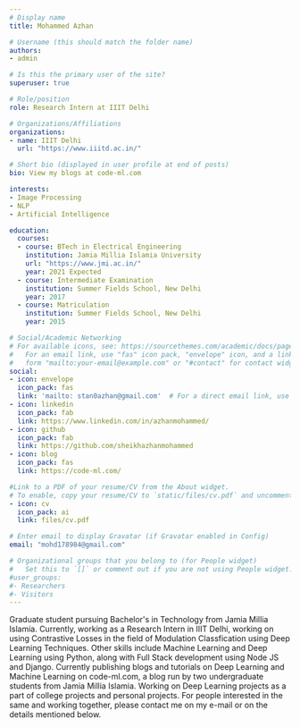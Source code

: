 ```yaml
---
# Display name
title: Mohammed Azhan

# Username (this should match the folder name)
authors:
- admin

# Is this the primary user of the site?
superuser: true

# Role/position
role: Research Intern at IIIT Delhi

# Organizations/Affiliations
organizations:
- name: IIIT Delhi
  url: "https://www.iiitd.ac.in/"

# Short bio (displayed in user profile at end of posts)
bio: View my blogs at code-ml.com

interests:
- Image Processing 
- NLP
- Artificial Intelligence

education:
  courses:
  - course: BTech in Electrical Engineering
    institution: Jamia Millia Islamia University
    url: "https://www.jmi.ac.in/"
    year: 2021 Expected
  - course: Intermediate Examination
    institution: Summer Fields School, New Delhi
    year: 2017
  - course: Matriculation
    institution: Summer Fields School, New Delhi
    year: 2015

# Social/Academic Networking
# For available icons, see: https://sourcethemes.com/academic/docs/page-builder/#icons
#   For an email link, use "fas" icon pack, "envelope" icon, and a link in the
#   form "mailto:your-email@example.com" or "#contact" for contact widget.
social:
- icon: envelope
  icon_pack: fas
  link: 'mailto: stan0azhan@gmail.com'  # For a direct email link, use "mailto:test@example.org".
- icon: linkedin
  icon_pack: fab
  link: https://www.linkedin.com/in/azhanmohammed/
- icon: github
  icon_pack: fab
  link: https://github.com/sheikhazhanmohammed
- icon: blog
  icon_pack: fas
  link: https://code-ml.com/

#Link to a PDF of your resume/CV from the About widget.
# To enable, copy your resume/CV to `static/files/cv.pdf` and uncomment the lines below.
- icon: cv
  icon_pack: ai
  link: files/cv.pdf

# Enter email to display Gravatar (if Gravatar enabled in Config)
email: "mohd178984@gmail.com"

# Organizational groups that you belong to (for People widget)
#   Set this to `[]` or comment out if you are not using People widget.
#user_groups:
#- Researchers
#- Visitors
---
```


Graduate student pursuing Bachelor's in Technology from Jamia Millia Islamia. Currently, working as a Research Intern in IIIT Delhi, working on using Contrastive Losses in the field of Modulation Classfication using Deep Learning Techniques. Other skills include Machine Learning and Deep Learning using Python, along with Full Stack development using Node JS and Django. Currently publishing blogs and tutorials on Deep Learning and Machine Learning on code-ml.com, a blog run by two undergraduate students from Jamia Millia Islamia. Working on Deep Learning projects as a part of college projects and personal projects. For people interested in the same and working together, please contact me on my e-mail or on the details mentioned below.
